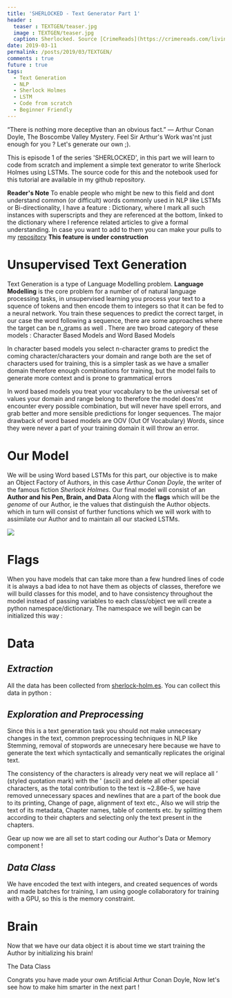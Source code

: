 ```yaml
---
title: 'SHERLOCKED - Text Generator Part 1'
header :
  teaser : TEXTGEN/teaser.jpg
  image : TEXTGEN/teaser.jpg
  caption: Sherlocked. Source [CrimeReads](https://crimereads.com/living-your-life-one-sherlock-holmes-quote-at-a-time/).
date: 2019-03-11
permalink: /posts/2019/03/TEXTGEN/
comments : true
future : true
tags:
  - Text Generation
  - NLP
  - Sherlock Holmes
  - LSTM
  - Code from scratch
  - Beginner Friendly
---
```


“There is nothing more deceptive than an obvious fact.” ― Arthur Conan Doyle, The Boscombe Valley Mystery. Feel Sir Arthur's Work was'nt just enough for you ?
Let's generate our own ;).


This is episode 1 of the series 'SHERLOCKED', in this part we will learn to code from scratch and implement a simple text generator to write Sherlock Holmes using LSTMs. The source code for this and the notebook used for this tutorial are available in my github repository. 


**Reader's Note**
To enable people who might be new to this field and dont understand common (or difficult) words commonly used in NLP like LSTMs or Bi-directionality, I have a feature : Dictionary, where I mark all such instances with superscripts and they are referenced at the bottom, linked to the dictionary where I reference related articles to give a formal understanding. In case you want to add to them you can make your pulls to my [repository](https://github.com/someshsingh22/someshsingh22.github.io)
**This feature is under construction**

Unsupervised Text Generation
======


Text Generation is a type of Language Modelling problem. **Language Modelling** is the core problem for a number of of natural language processing tasks, in unsupervised learning you process your text to a squence of tokens and then encode them to integers so that it can be fed to a neural network. You train these sequences to predict the correct target, in our case the word following a sequence, there are some approaches where the target can be n_grams as well . There are two broad category of these models :
Character Based Models and Word Based Models


In character based models you select n-character grams to predict the coming character/characters your domain and range both are the set of characters used for training, this is a simpler task as we have a smaller domain therefore enough combinations for training, but the model fails to generate more context and is prone to grammatical errors


In word based  models you treat your vocabulary to be the universal set of values your domain and range belong to therefore the model does'nt encounter every possible combination, but will never have spell errors, and grab better and more sensible predictions for longer sequences. The major drawback of word based models are OOV (Out Of Vocabulary) Words, since they were never a part of your training domain it will throw an error.


Our Model
===


We will be using Word based LSTMs for this part, our objective is to make an Object Factory of Authors, in this case *Arthur Conan Doyle*, the writer of the famous fiction *Sherlock Holmes*. Our final model will consist of an **Author and his Pen, Brain, and Data** Along with the **flags** which will be the *genome* of our Author, ie the values that distinguish the Author objects. which in turn will consist of further functions which we will work with to assimilate our Author and to maintain all our stacked LSTMs.

[![](https://mermaid.ink/img/eyJjb2RlIjoiZ3JhcGggTFJcbkEoKEF1dGhvcikpIFxuQihEYXRhKVxuQyhCcmFpbilcbkQoUGVuKVxuQSAtLT4gQlxuQSAtLT4gQ1xuQSAtLT4gRFxuQiAtLS0gRT5SZWFkcyBhbmQgUHJvY2Vzc2VzIERhdGEsIEZlZWRzIEJyYWluXVxuQyAtLS0gRj5CcmFpbiB0cmFpbnMgb24gdGhlIHByb2Nlc3NlZCBEYXRhLCBJbml0aWFsaXplcyBQZW5dXG5EIC0tLSBHPldyaXRlcyBQcmVkaWN0aW9uc11cbkh7RmxhZ3N9XG5FIC0tLSBIXG5GIC0tLSBIXG5HLS0tSCIsIm1lcm1haWQiOnsidGhlbWUiOiJkZWZhdWx0In0sInVwZGF0ZUVkaXRvciI6ZmFsc2V9)](https://mermaid-js.github.io/mermaid-live-editor/#/edit/eyJjb2RlIjoiZ3JhcGggTFJcbkEoKEF1dGhvcikpIFxuQihEYXRhKVxuQyhCcmFpbilcbkQoUGVuKVxuQSAtLT4gQlxuQSAtLT4gQ1xuQSAtLT4gRFxuQiAtLS0gRT5SZWFkcyBhbmQgUHJvY2Vzc2VzIERhdGEsIEZlZWRzIEJyYWluXVxuQyAtLS0gRj5CcmFpbiB0cmFpbnMgb24gdGhlIHByb2Nlc3NlZCBEYXRhLCBJbml0aWFsaXplcyBQZW5dXG5EIC0tLSBHPldyaXRlcyBQcmVkaWN0aW9uc11cbkh7RmxhZ3N9XG5FIC0tLSBIXG5GIC0tLSBIXG5HLS0tSCIsIm1lcm1haWQiOnsidGhlbWUiOiJkZWZhdWx0In0sInVwZGF0ZUVkaXRvciI6ZmFsc2V9)

Flags
====
When you have models that can take more than a few hundred lines of code it is always a bad idea to not have them as objects of classes, therefore we will build classes for this model, and to have consistency throughout the model instead of passing variables to each class/object we will create a python namespace/dictionary.
The namespace we will begin can be initialized this way :
<script src="https://gist.github.com/someshsingh22/9a2c477aeb9b85aafe5f0e8821bedb45.js"></script>


Data
====


*Extraction*
--------


All the data has been collected from [sherlock-holm.es](https://sherlock-holm.es/ascii/).
You can collect this data in python :

<script src="https://gist.github.com/someshsingh22/0c79adffbdc972be8321827c60e9a6cd.js"></script>


*Exploration and Preprocessing*
---

Since this is a text generation task you should not make unnecesary changes in the text, common preprocessing techniques in NLP like Stemming, removal of stopwords are unnecesary here because we have to generate the text which syntactically and semantically replicates the original text.

The consistency of the characters is already very neat we will replace all ’ (styled quotation mark) with the ' (ascii) and delete all other special characters, as the total contribution to the text is ~2.86e-5, we have removed unnecessary spaces and newlines that are a part of the book due to its printing, Change of page, alignment of text etc., Also we will strip the text of its metadata, Chapter names, table of contents etc. by splitting them according to their chapters and selecting only the text present in the chapters.
<script src="https://gist.github.com/someshsingh22/2bd8e6870ae314b5f31dd5f5b16b904b.js"></script>

Gear up now we are all set to start coding our Author's Data or Memory component !

*Data Class*
------


<script src="https://gist.github.com/someshsingh22/229211dbc8e2f8de5a59616cfcc94708.js"></script>
We have encoded the text with integers, and created sequences of words and made batches for training, I am using google collaboratory for training with a GPU, so this is the memory constraint.


Brain
=====

Now that we have our data object it is about time we start training the Author by initializing his brain!
<script src="https://gist.github.com/someshsingh22/15688bd2d4c1a00633581cc5ac5ae9bf.js"></script>

The Data Class

Congrats you have made your own Artificial Arthur Conan Doyle, Now let's see how to make him smarter in the next part !
